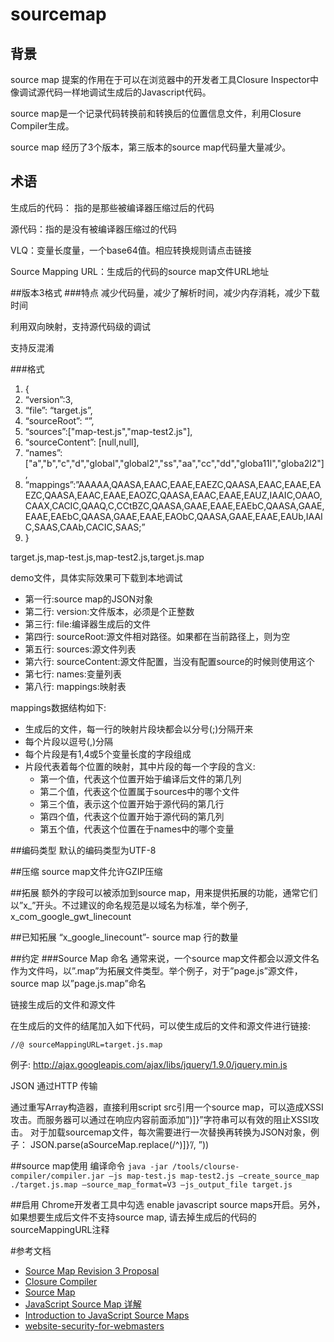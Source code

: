 # sourcemap
## 背景
source map 提案的作用在于可以在浏览器中的开发者工具Closure Inspector中像调试源代码一样地调试生成后的Javascript代码。

source map是一个记录代码转换前和转换后的位置信息文件，利用Closure Compiler生成。

source map 经历了3个版本，第三版本的source map代码量大量减少。

## 术语
生成后的代码： 指的是那些被编译器压缩过后的代码

源代码：指的是没有被编译器压缩过的代码

VLQ：变量长度量，一个base64值。相应转换规则请点击链接

Source Mapping URL：生成后的代码的source map文件URL地址

##版本3格式
###特点
减少代码量，减少了解析时间，减少内存消耗，减少下载时间

利用双向映射，支持源代码级的调试

支持反混淆

###格式
1. {
2.    “version”:3,
3.    “file”: “target.js”,
4.    “sourceRoot”: “”,
5.    “sources”:["map-test.js","map-test2.js"],
6.    “sourceContent”: [null,null],
7.    “names”:["a","b","c","d","global","global2","ss","aa","cc","dd","globa11l","globa2l2"],
8.    “mappings”:”AAAAA,QAASA,EAAC,EAAE,EAEZC,QAASA,EAAC,EAAE,EAEZC,QAASA,EAAC,EAAE,EAOZC,QAASA,EAAC,EAAE,EAUZ,IAAIC,OAAO,CAAX,CACIC,QAAQ,C,CCtBZC,QAASA,GAAE,EAAE,EAEbC,QAASA,GAAE,EAAE,EAEbC,QAASA,GAAE,EAAE,EAObC,QAASA,GAAE,EAAE,EAUb,IAAIC,SAAS,CAAb,CACIC,SAAS;”
9. }

target.js,map-test.js,map-test2.js,target.js.map

demo文件，具体实际效果可下载到本地调试

- 第一行:source map的JSON对象
- 第二行: version:文件版本，必须是个正整数
- 第三行: file:编译器生成后的文件
- 第四行: sourceRoot:源文件相对路径。如果都在当前路径上，则为空
- 第五行: sources:源文件列表
- 第六行: sourceContent:源文件配置，当没有配置source的时候则使用这个
- 第七行: names:变量列表
- 第八行: mappings:映射表

mappings数据结构如下:

- 生成后的文件，每一行的映射片段块都会以分号(;)分隔开来
- 每个片段以逗号(,)分隔
- 每个片段是有1,4或5个变量长度的字段组成
- 片段代表着每个位置的映射，其中片段的每一个字段的含义:
  - 第一个值，代表这个位置开始于编译后文件的第几列
  - 第二个值，代表这个位置属于sources中的哪个文件
  - 第三个值，表示这个位置开始于源代码的第几行
  - 第四个值，代表这个位置开始于源代码的第几列
  - 第五个值，代表这个位置在于names中的哪个变量

##编码类型
默认的编码类型为UTF-8

##压缩
source map文件允许GZIP压缩

##拓展
额外的字段可以被添加到source map，用来提供拓展的功能，通常它们以”x_”开头。不过建议的命名规范是以域名为标准，举个例子, x_com_google_gwt_linecount

##已知拓展
“x_google_linecount”- source map 行的数量

##约定
###Source Map 命名
通常来说，一个source map文件都会以源文件名作为文件吗，以”.map”为拓展文件类型。举个例子，对于”page.js”源文件，source map 以”page.js.map”命名

链接生成后的文件和源文件

在生成后的文件的结尾加入如下代码，可以使生成后的文件和源文件进行链接:

`//@ sourceMappingURL=target.js.map`

例子: http://ajax.googleapis.com/ajax/libs/jquery/1.9.0/jquery.min.js

JSON 通过HTTP 传输

通过重写Array构造器，直接利用script src引用一个source map，可以造成XSSI攻击。而服务器可以通过在响应内容前面添加”)]}”字符串可以有效的阻止XSSI攻击。
对于加载sourcemap文件，每次需要进行一次替换再转换为JSON对象，例子：
JSON.parse(aSourceMap.replace(/^)]}’/, ”))

##source map使用
编译命令
`java -jar /tools/clourse-compiler/compiler.jar –js map-test.js map-test2.js –create_source_map ./target.js.map –source_map_format=V3 –js_output_file target.js`

##启用
Chrome开发者工具中勾选 enable javascript source maps开启。另外，如果想要生成后文件不支持source map, 请去掉生成后的代码的sourceMappingURL注释

#参考文档
- [Source Map Revision 3 Proposal](https://docs.google.com/document/d/1U1RGAehQwRypUTovF1KRlpiOFze0b-_2gc6fAH0KY0k/)
- [Closure Compiler](https://code.google.com/p/closure-compiler/)
- [Source Map](https://github.com/mozilla/source-map)
- [JavaScript Source Map 详解](http://www.ruanyifeng.com/blog/2013/01/javascript_source_map.html)
- [Introduction to JavaScript Source Maps](http://www.html5rocks.com/en/tutorials/developertools/sourcemaps/)
- [website-security-for-webmasters](http://googleonlinesecurity.blogspot.com/2011/05/website-security-for-webmasters.html)